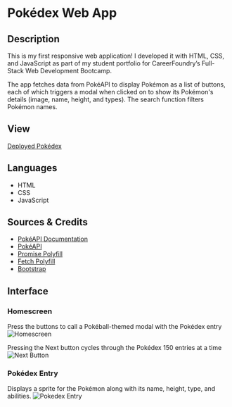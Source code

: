 # Pokédex Web App

## Description

This is my first responsive web application! I developed it with HTML, CSS, and JavaScript as part of my student portfolio for CareerFoundry’s Full-Stack Web Development Bootcamp.

The app fetches data from PokéAPI to display Pokémon as a list of buttons, each of which triggers a modal when clicked on to show its Pokémon's details (image, name, height, and types). The search function filters Pokémon names.

## View

[Deployed Pokédex](https://brobinson404.github.io/simple-js-app/)

## Languages
- HTML
- CSS
- JavaScript

## Sources & Credits
- [PokéAPI Documentation](https://pokeapi.co/docs/v2)
- [PokéAPI](https://pokeapi.co/api/v2/pokemon/?limit=150)
- [Promise Polyfill](https://github.com/taylorhakes/promise-polyfill)
- [Fetch Polyfill](https://github.com/github/fetch)
- [Bootstrap](https://getbootstrap.com/docs/5.3/getting-started/introduction/)

## Interface

### Homescreen
Press the buttons to call a Pokéball-themed modal with the Pokédex entry
![Homescreen](https://github.com/BRobinson404/Pokedex-app/assets/122922678/9c67bdd0-33bc-4724-8091-b8b1fde537a1.png)

Pressing the Next button cycles through the Pokédex 150 entries at a time
![Next Button](https://github.com/BRobinson404/Pokedex-app/assets/122922678/1651adee-21e7-4761-bd4a-22c1c21e7347.png)

### Pokédex Entry
Displays a sprite for the Pokémon along with its name, height, type, and abilities.
![Pokedex Entry](https://github.com/BRobinson404/Pokedex-app/assets/122922678/cebb4530-ba60-4c10-92b6-ae199394145c.png)


